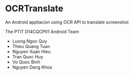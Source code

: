# OCRTranslate
An Android appliacion using OCR API to translate screenshot

The PTIT D14CQCP01 Android Team
+ Luong Ngoc Quy
+ Thieu Quang Tuan
+ Nguyen Xuan Hieu
+ Tran Quoc Huy
+ Vo Quoc Binh
+ Nguyen Dang Khoa
